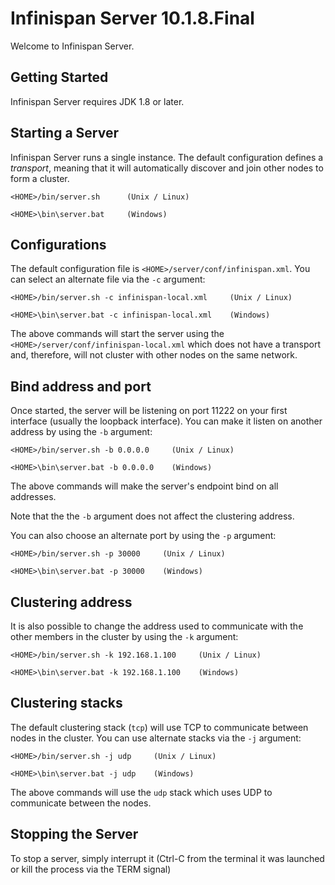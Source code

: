 Infinispan Server 10.1.8.Final
====================================

Welcome to Infinispan Server.

Getting Started
---------------
Infinispan Server requires JDK 1.8 or later.

Starting a Server
-----------------
Infinispan Server runs a single instance. The default configuration defines a *transport*, meaning that
it will automatically discover and join other nodes to form a cluster.

```
<HOME>/bin/server.sh      (Unix / Linux)

<HOME>\bin\server.bat     (Windows)
```

Configurations
--------------
The default configuration file is `<HOME>/server/conf/infinispan.xml`. You can select an alternate file via
the `-c` argument:

```
<HOME>/bin/server.sh -c infinispan-local.xml     (Unix / Linux)

<HOME>\bin\server.bat -c infinispan-local.xml    (Windows)
```
The above commands will start the server using the `<HOME>/server/conf/infinispan-local.xml` which does not have
a transport and, therefore, will not cluster with other nodes on the same network.

Bind address and port
---------------------
Once started, the server will be listening on port 11222 on your first interface (usually the loopback interface).
You can make it listen on another address by using the `-b` argument:

```
<HOME>/bin/server.sh -b 0.0.0.0     (Unix / Linux)

<HOME>\bin\server.bat -b 0.0.0.0    (Windows)
```
The above commands will make the server's endpoint bind on all addresses.

Note that the the `-b` argument does not affect the clustering address.

You can also choose an alternate port by using the `-p` argument:

```
<HOME>/bin/server.sh -p 30000     (Unix / Linux)

<HOME>\bin\server.bat -p 30000    (Windows)
```

Clustering address
------------------
It is also possible to change the address used to communicate with the other members in the cluster by using the
`-k` argument:  

```
<HOME>/bin/server.sh -k 192.168.1.100     (Unix / Linux)

<HOME>\bin\server.bat -k 192.168.1.100    (Windows)
```

Clustering stacks
-----------------
The default clustering stack (`tcp`) will use TCP to communicate between nodes in the cluster. You can use alternate stacks via
the `-j` argument:

```
<HOME>/bin/server.sh -j udp     (Unix / Linux)

<HOME>\bin\server.bat -j udp    (Windows)
```
The above commands will use the `udp` stack which uses UDP to communicate between the nodes. 

Stopping the Server
-------------------
To stop a server, simply interrupt it (Ctrl-C from the terminal it was launched or kill the process via the TERM signal)